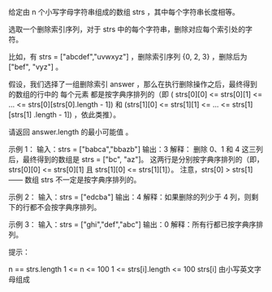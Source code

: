 给定由 n 个小写字母字符串组成的数组 strs ，其中每个字符串长度相等。

选取一个删除索引序列，对于 strs 中的每个字符串，删除对应每个索引处的字符。

比如，有 strs = ["abcdef","uvwxyz"] ，删除索引序列 {0, 2, 3} ，删除后为 ["bef", "vyz"] 。

假设，我们选择了一组删除索引 answer ，那么在执行删除操作之后，最终得到的数组的行中的 每个元素 都是按字典序排列的（即 (
strs[0][0] <= strs[0][1] <= ... <= strs[0][strs[0].length - 1]) 和 (strs[1][0] <= strs[1][1] <= ... <= strs[1][strs[1]
.length - 1]) ，依此类推）。

请返回 answer.length 的最小可能值 。

示例 1：
输入：strs = ["babca","bbazb"]
输出：3
解释：
删除 0、1 和 4 这三列后，最终得到的数组是 strs = ["bc", "az"]。
这两行是分别按字典序排列的（即，strs[0][0] <= strs[0][1] 且 strs[1][0] <= strs[1][1]）。
注意，strs[0] > strs[1] —— 数组 strs 不一定是按字典序排列的。

示例 2：
输入：strs = ["edcba"]
输出：4
解释：如果删除的列少于 4 列，则剩下的行都不会按字典序排列。

示例 3：
输入：strs = ["ghi","def","abc"]
输出：0
解释：所有行都已按字典序排列。

提示：

n == strs.length
1 <= n <= 100
1 <= strs[i].length <= 100
strs[i] 由小写英文字母组成
